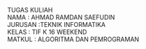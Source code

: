 TUGAS KULIAH <BR>
NAMA    : AHMAD RAMDAN SAEFUDIN <BR>
JURUSAN :TEKNIK INFORMATIKA <BR>
KELAS   : TIF K 16 WEEKEND <BR>
MATKUL  : ALGORITMA DAN PEMROGRAMAN <BR>
